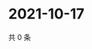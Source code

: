 # 2021-10-17

共 0 条

<!-- BEGIN WEIBO -->
<!-- 最后更新时间 Sun Oct 17 2021 04:08:26 GMT+0800 (China Standard Time) -->

<!-- END WEIBO -->
